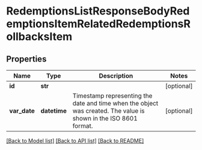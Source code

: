 # RedemptionsListResponseBodyRedemptionsItemRelatedRedemptionsRollbacksItem


## Properties
Name | Type | Description | Notes
------------ | ------------- | ------------- | -------------
**id** | **str** |  | [optional] 
**var_date** | **datetime** | Timestamp representing the date and time when the object was created. The value is shown in the ISO 8601 format. | [optional] 

[[Back to Model list]](../README.md#documentation-for-models) [[Back to API list]](../README.md#documentation-for-api-endpoints) [[Back to README]](../README.md)


